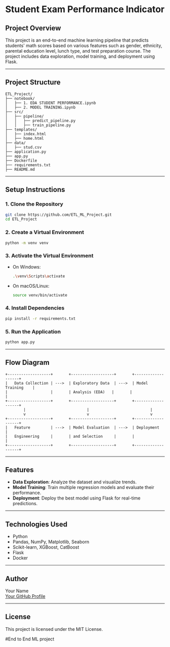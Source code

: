 # Student Exam Performance Indicator

## Project Overview
This project is an end-to-end machine learning pipeline that predicts students' math scores based on various features such as gender, ethnicity, parental education level, lunch type, and test preparation course. The project includes data exploration, model training, and deployment using Flask.

---

## Project Structure
```
ETL_Project/
├── notebook/
│   ├── 1. EDA STUDENT PERFORMANCE.ipynb
│   ├── 2. MODEL TRAINING.ipynb
├── src/
│   ├── pipeline/
│   │   ├── predict_pipeline.py
│   │   ├── train_pipeline.py
├── templates/
│   ├── index.html
│   ├── home.html
├── data/
│   ├── stud.csv
├── application.py
├── app.py
├── Dockerfile
├── requirements.txt
├── README.md
```

---

## Setup Instructions

### 1. Clone the Repository
```bash
git clone https://github.com/ETL_ML_Project.git
cd ETL_Project
```

### 2. Create a Virtual Environment
```bash
python -m venv venv
```

### 3. Activate the Virtual Environment
- On Windows:
    ```bash
    .\venv\Scripts\activate
    ```
- On macOS/Linux:
    ```bash
    source venv/bin/activate
    ```

### 4. Install Dependencies
```bash
pip install -r requirements.txt
```

### 5. Run the Application
```bash
python app.py
```

---

## Flow Diagram

```plaintext
+-------------------+       +-------------------+       +-------------------+
|   Data Collection | --->  | Exploratory Data  | --->  | Model Training    |
|                   |       | Analysis (EDA)   |       |                   |
+-------------------+       +-------------------+       +-------------------+
        |                           |                           |
        v                           v                           v
+-------------------+       +-------------------+       +-------------------+
|   Feature         | --->  | Model Evaluation  | --->  | Deployment        |
|   Engineering     |       | and Selection     |       |                   |
+-------------------+       +-------------------+       +-------------------+
```

---

## Features
- **Data Exploration**: Analyze the dataset and visualize trends.
- **Model Training**: Train multiple regression models and evaluate their performance.
- **Deployment**: Deploy the best model using Flask for real-time predictions.

---

## Technologies Used
- Python
- Pandas, NumPy, Matplotlib, Seaborn
- Scikit-learn, XGBoost, CatBoost
- Flask
- Docker

---

## Author
Your Name  
[Your GitHub Profile](https://github.com/srinivasangr)

---

## License
This project is licensed under the MIT License.


#End to End  ML project

